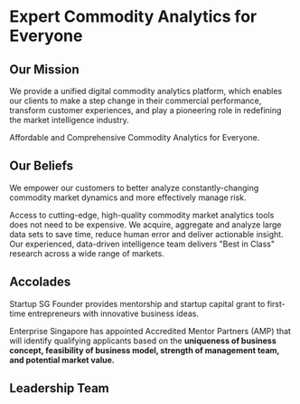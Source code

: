 # Expert Commodity Analytics for Everyone

## Our Mission

We provide a unified digital commodity analytics platform, which enables our clients to make a step change in their commercial performance, transform customer experiences, and play a pioneering role in redefining the market intelligence industry.


Affordable and Comprehensive Commodity Analytics for Everyone.

## Our Beliefs

We empower our customers to better analyze constantly-changing commodity market dynamics and more effectively manage risk.

<Cards>
  <Card title="Affordable" icon="pay.png">
    Access to cutting-edge, high-quality commodity market analytics tools does not need to be expensive.
  </Card>
  <Card title="Comprehensive" icon="analytics.png">
    We acquire, aggregate and analyze large data sets to save time, reduce human error and deliver actionable insight.
  </Card>
  <Card title="Expertise" icon="knowledge.png">
    Our experienced, data-driven intelligence team delivers "Best in Class" research across a wide range of markets.
  </Card>
</Cards>

## Accolades

Startup SG Founder provides mentorship and startup capital grant to first-time entrepreneurs with innovative business ideas.

Enterprise Singapore has appointed Accredited Mentor Partners (AMP) that will identify qualifying applicants based on the **uniqueness of business concept, feasibility of business model, strength of management team, and potential market value.**

## Leadership Team

<LeadershipTeam />

<TryItHero />
